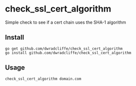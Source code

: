 # check_ssl_cert_algorithm

Simple check to see if a cert chain uses the SHA-1 algorithm

## Install

    go get github.com/dwradcliffe/check_ssl_cert_algorithm
    go install github.com/dwradcliffe/check_ssl_cert_algorithm

## Usage

    check_ssl_cert_algorithm domain.com
